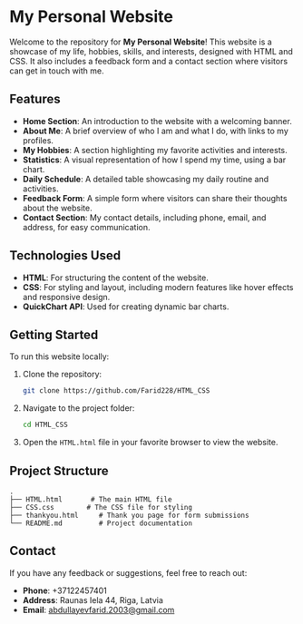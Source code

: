 
# My Personal Website

Welcome to the repository for **My Personal Website**! This website is a showcase of my life, hobbies, skills, and interests, designed with HTML and CSS. It also includes a feedback form and a contact section where visitors can get in touch with me.

## Features
- **Home Section**: An introduction to the website with a welcoming banner.
- **About Me**: A brief overview of who I am and what I do, with links to my profiles.
- **My Hobbies**: A section highlighting my favorite activities and interests.
- **Statistics**: A visual representation of how I spend my time, using a bar chart.
- **Daily Schedule**: A detailed table showcasing my daily routine and activities.
- **Feedback Form**: A simple form where visitors can share their thoughts about the website.
- **Contact Section**: My contact details, including phone, email, and address, for easy communication.

## Technologies Used
- **HTML**: For structuring the content of the website.
- **CSS**: For styling and layout, including modern features like hover effects and responsive design.
- **QuickChart API**: Used for creating dynamic bar charts.

## Getting Started
To run this website locally:
1. Clone the repository:
   ```bash
   git clone https://github.com/Farid228/HTML_CSS
   ```
2. Navigate to the project folder:
   ```bash
   cd HTML_CSS
   ```
3. Open the `HTML.html` file in your favorite browser to view the website.

## Project Structure
```
.
├── HTML.html       # The main HTML file
├── CSS.css        # The CSS file for styling
├── thankyou.html     # Thank you page for form submissions
└── README.md         # Project documentation
```

## Contact
If you have any feedback or suggestions, feel free to reach out:
- **Phone**: +37122457401
- **Address**: Raunas Iela 44, Riga, Latvia
- **Email**: [abdullayevfarid.2003@gmail.com](mailto:abdullayevfarid.2003@gmail.com)
